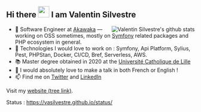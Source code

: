 ## Hi there <img src="https://raw.githubusercontent.com/iampavangandhi/iampavangandhi/master/gifs/Hi.gif" width="30px">  I am Valentin Silvestre </h2>

<img align="right" alt="Valentin Silvestre's github stats" src="https://github-readme-stats.vercel.app/api?username=vasilvestre&count_private=1&show_icons=true" />

- 🔭 Software Engineer at [Akawaka](https://www.akawaka.fr/) — working on OSS sometimes, mostly on [Symfony](https://symfony.com/) related packages and PHP ecosystem in general.
- 🌱 Technologies I would love to work on : Symfony, Api Platform, Sylius, Pest, PHPStan, Docker, CI/CD, Bref, Serverless, AWS.
- 📚 Master degree obtained in 2020 at the [Université Catholique de Lille](https://www.univ-catholille.fr/)
- 🎤 I would absolutely love to make a talk in both French or English !
- 📫 Find me on [Twitter](https://twitter.com/valentinsilves) and [LinkedIn](https://www.linkedin.com/in/v-silvestre/)

Visit my [website (tree link)](https://vasilvestre.github.io/). 

Status : https://vasilvestre.github.io/status/
